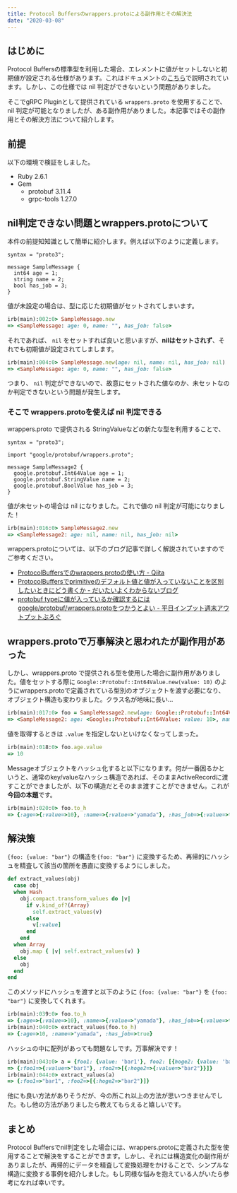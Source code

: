 ```yaml
---
title: Protocol Buffersのwrappers.protoによる副作用とその解決法
date: "2020-03-08"
---
```


## はじめに

Protocol Buffersの標準型を利用した場合、エレメントに値がセットしないと初期値が設定される仕様があります。これはドキュメントの[こちら](https://developers.google.com/protocol-buffers/docs/proto#optional)で説明されています。しかし、この仕様では nil 判定ができないという問題がありました。

そこでgRPC Pluginとして提供されている `wrappers.proto` を使用することで、nil 判定が可能となりましたが、ある副作用がありました。本記事ではその副作用とその解決方法について紹介します。

## 前提

以下の環境で検証をしました。

- Ruby 2.6.1
- Gem
    - protobuf 3.11.4
    - grpc-tools 1.27.0

## nil判定できない問題とwrappers.protoについて

本件の前提知知識として簡単に紹介します。例えば以下のように定義します。

```
syntax = "proto3";

message SampleMessage {
  int64 age = 1;
  string name = 2;
  bool has_job = 3;
}
```

値が未設定の場合は、型に応じた初期値がセットされてしまいます。

```ruby
irb(main):002:0> SampleMessage.new
=> <SampleMessage: age: 0, name: "", has_job: false>
```

それであれば、 `nil` をセットすれば良いと思いますが、**nilはセットされず**、それでも初期値が設定されてしまします。

```ruby
irb(main):004:0> SampleMessage.new(age: nil, name: nil, has_job: nil)
=> <SampleMessage: age: 0, name: "", has_job: false>
```

つまり、 `nil` 判定ができないので、故意にセットされた値なのか、未セットなのか判定できないという問題が発生します。

### そこで wrappers.protoを使えば nil 判定できる

wrappers.proto で提供される StringValueなどの新たな型を利用することで、

```
syntax = "proto3";

import "google/protobuf/wrappers.proto";

message SampleMessage2 {
  google.protobuf.Int64Value age = 1;
  google.protobuf.StringValue name = 2;
  google.protobuf.BoolValue has_job = 3;
}
```

値が未セットの場合は nil になりました。これで値の nil 判定が可能になりました！

```ruby
irb(main):016:0> SampleMessage2.new
=> <SampleMessage2: age: nil, name: nil, has_job: nil>
```

wrappers.protoについては、以下のブログ記事で詳しく解説されていますのでご参考ください。

- [ProtocolBuffersでのwrappers\.protoの使い方 \- Qiita](https://qiita.com/k-o-u/items/cf333a4ce30973524591)
- [ProtocolBuffersでprimitiveのデフォルト値と値が入っていないことを区別したいときにどう書くか \- だいたいよくわからないブログ](https://matsu-chara.hatenablog.com/entry/2016/11/12/110000)
- [protobuf typeに値が入っているか確認するにはgoogle/protobuf/wrappers\.protoをつかうとよい \- 平日インプット週末アウトプットぶろぐ](https://blog.soushi.me/entry/2017/09/03/170655/)

## wrappers.protoで万事解決と思われたが副作用があった


しかし、wrappers.proto で提供される型を使用した場合に副作用がありました。値をセットする際に `Google::Protobuf::Int64Value.new(value: 10)` のようにwrappers.protoで定義されている型別のオブジェクトを渡す必要になり、オブジェクト構造も変わりました。クラス名が地味に長い...

```ruby
irb(main):017:0> foo = SampleMessage2.new(age: Google::Protobuf::Int64Value.new(value: 10), name: Google::Protobuf::StringValue.new(value: 'yamada'), has_job: Google::Protobuf::BoolValue.new(value:true))
=> <SampleMessage2: age: <Google::Protobuf::Int64Value: value: 10>, name: <Google::Protobuf::StringValue: value: "yamada">, has_job: <Google::Protobuf::BoolValue: value: true>>
```

値を取得するときは   `.value` を指定しないといけなくなってしまった。

```ruby
irb(main):018:0> foo.age.value
=> 10
```

Messageオブジェクトをハッシュ化すると以下になります。何が一番困るかというと、通常のkey/valueなハッシュ構造であれば、そのままActiveRecordに渡すことができましたが、以下の構造だとそのまま渡すことができません。これが**今回の本題**です。

```ruby
irb(main):020:0> foo.to_h
=> {:age=>{:value=>10}, :name=>{:value=>"yamada"}, :has_job=>{:value=>true}}
```

## 解決策

`{foo: {value: "bar"}` の構造を`{foo: "bar"}` に変換するため、再帰的にハッシュを精査して該当の箇所を愚直に変換するようにしました。

```ruby
def extract_values(obj)
  case obj
  when Hash
    obj.compact.transform_values do |v|
      if v.kind_of?(Array)
        self.extract_values(v)
      else
        v[:value]
      end
    end
  when Array
    obj.map { |v| self.extract_values(v) }
  else
    obj
  end
end
```

このメソッドにハッシュを渡すと以下のように `{foo: {value: "bar"}` を `{foo: "bar"}` に変換してくれます。

```ruby
irb(main):039:0> foo.to_h
=> {:age=>{:value=>10}, :name=>{:value=>"yamada"}, :has_job=>{:value=>true}}
irb(main):040:0> extract_values(foo.to_h)
=> {:age=>10, :name=>"yamada", :has_job=>true}
```

ハッシュの中に配列があっても問題なしです。万事解決です！

```ruby
irb(main):043:0> a = {foo1: {value: 'bar1'}, foo2: [{hoge2: {value: 'bar2'}}]}
=> {:foo1=>{:value=>"bar1"}, :foo2=>[{:hoge2=>{:value=>"bar2"}}]}
irb(main):044:0> extract_values(a)
=> {:foo1=>"bar1", :foo2=>[{:hoge2=>"bar2"}]}
```

他にも良い方法がありそうだが、今の所これ以上の方法が思いつきませんでした。もし他の方法がありましたら教えてもらえると嬉しいです。

## まとめ

Protocol Buffersでnil判定をした場合には、wrappers.protoに定義された型を使用することで解決をすることができます。しかし、それには構造変化の副作用がありましたが、再帰的にデータを精査して変換処理をかけることで、シンプルな構造に変換する事例を紹介しました。もし同様な悩みを抱えている人がいたら参考になれば幸いです。
